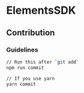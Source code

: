 # ElementsSDK

## Contribution

### Guidelines

```sh
// Run this after `git add`
npm run commit

// If you use yarn
yarn commit
```